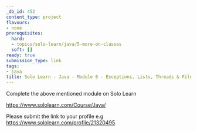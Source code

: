 ```yaml
---
_db_id: 452
content_type: project
flavours:
- none
prerequisites:
  hard:
  - topics/solo-learn/java/5-more-on-classes
  soft: []
ready: true
submission_type: link
tags:
- java
title: Solo Learn - Java - Module 6 - Exceptions, Lists, Threads & Files
---
```


Complete the above mentioned module on Solo Learn

https://www.sololearn.com/Course/Java/

Please submit the link to your profile e.g https://www.sololearn.com/profile/21320495
